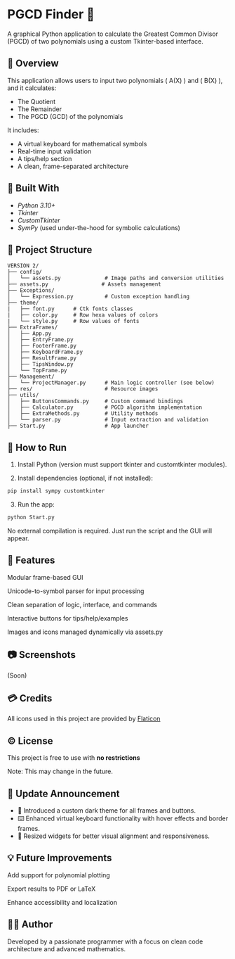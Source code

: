 # PGCD Finder 🧮

A graphical Python application to calculate the Greatest Common Divisor (PGCD) of two polynomials using a custom Tkinter-based interface.

## 📌 Overview

This application allows users to input two polynomials \( A(X) \) and \( B(X) \), and it calculates:

- The Quotient
- The Remainder
- The PGCD (GCD) of the polynomials

It includes:
- A virtual keyboard for mathematical symbols
- Real-time input validation
- A tips/help section
- A clean, frame-separated architecture

## 🧠 Built With

- *Python 3.10+*
- *Tkinter*
- *CustomTkinter*
- *SymPy* (used under-the-hood for symbolic calculations)

## 📁 Project Structure

```text
VERSION 2/
├── config/
│   └── assets.py              # Image paths and conversion utilities
├── assets.py                 # Assets management
├── Exceptions/
│   └── Expression.py          # Custom exception handling
├── theme/
|   ├── font.py      # Ctk fonts classes
|   ├── color.py     # Row hexa values of colors
|   └── style.py     # Row values of fonts
├── ExtraFrames/
│   ├── App.py
│   ├── EntryFrame.py
│   ├── FooterFrame.py
│   ├── KeyboardFrame.py
│   ├── ResultFrame.py
│   ├── TipsWindow.py
│   └── TopFrame.py
├── Management/
│   └── ProjectManager.py      # Main logic controller (see below)
├── res/                       # Resource images
├── utils/
│   ├── ButtonsCommands.py     # Custom command bindings
│   ├── Calculator.py          # PGCD algorithm implementation
│   ├── ExtraMethods.py        # Utility methods
│   └── parser.py              # Input extraction and validation
├── Start.py                   # App launcher
```
## 🚀 How to Run

1. Install Python (version must support tkinter and customtkinter modules).


2. Install dependencies (optional, if not installed):

```bash
pip install sympy customtkinter
```

3. Run the app:

```bash
python Start.py
```
No external compilation is required. Just run the script and the GUI will appear.

## 🎨 Features

Modular frame-based GUI

Unicode-to-symbol parser for input processing

Clean separation of logic, interface, and commands

Interactive buttons for tips/help/examples

Images and icons managed dynamically via assets.py

## 📷 Screenshots

(Soon)

## 💳 Credits

All icons used in this project are provided by [Flaticon](https://www.flaticon.com)

## ©️ License

This project is free to use with **no restrictions**

Note: This may change in the future.

## 📢 Update Announcement

- 🎨 Introduced a custom dark theme for all frames and buttons.
- ⌨️ Enhanced virtual keyboard functionality with hover effects and border frames.
- 📐 Resized widgets for better visual alignment and responsiveness.

## 💡 Future Improvements

Add support for polynomial plotting

Export results to PDF or LaTeX

Enhance accessibility and localization


## 👨‍💻 Author

Developed by a passionate programmer with a focus on clean code architecture and advanced mathematics.

